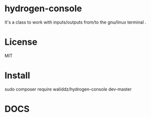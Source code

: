 # hydrogen-console
It's a class to work with inputs/outputs from/to the gnu/linux terminal .
# License 
MIT
# Install 
sudo composer require waliddz/hydrogen-console dev-master
# DOCS 
